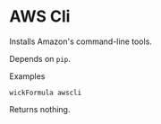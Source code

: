 AWS Cli
=======

Installs Amazon's command-line tools.

Depends on `pip`.

Examples

    wickFormula awscli

Returns nothing.


